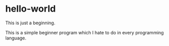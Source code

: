 # hello-world
This is just a beginning.

This is a simple beginner program which I hate to do in every programming language.
